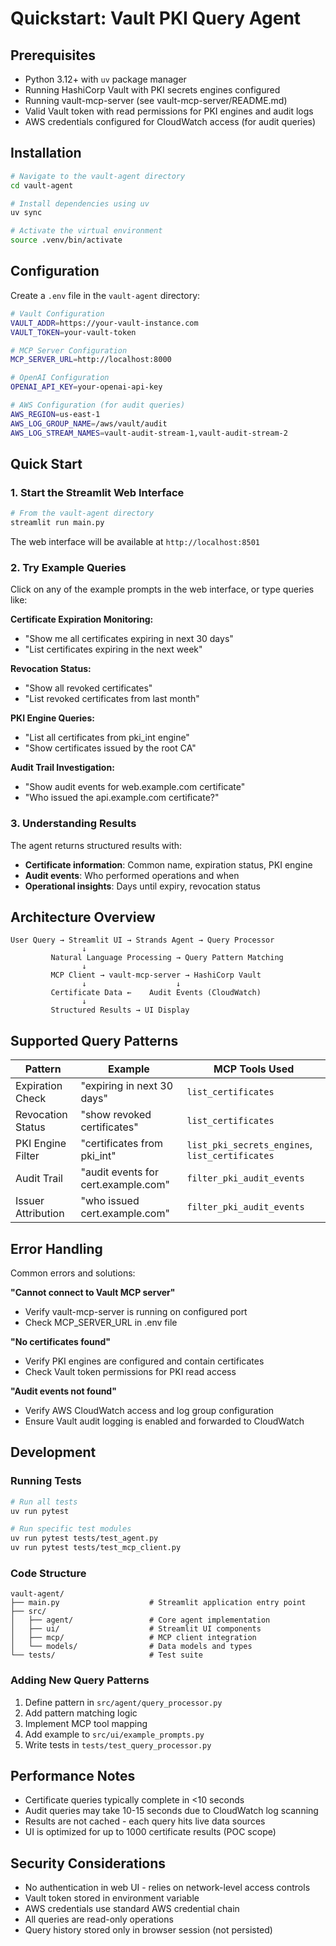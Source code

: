 # Quickstart: Vault PKI Query Agent

## Prerequisites

- Python 3.12+ with `uv` package manager
- Running HashiCorp Vault with PKI secrets engines configured
- Running vault-mcp-server (see vault-mcp-server/README.md)
- Valid Vault token with read permissions for PKI engines and audit logs
- AWS credentials configured for CloudWatch access (for audit queries)

## Installation

```bash
# Navigate to the vault-agent directory
cd vault-agent

# Install dependencies using uv
uv sync

# Activate the virtual environment
source .venv/bin/activate
```

## Configuration

Create a `.env` file in the `vault-agent` directory:

```bash
# Vault Configuration
VAULT_ADDR=https://your-vault-instance.com
VAULT_TOKEN=your-vault-token

# MCP Server Configuration  
MCP_SERVER_URL=http://localhost:8000

# OpenAI Configuration
OPENAI_API_KEY=your-openai-api-key

# AWS Configuration (for audit queries)
AWS_REGION=us-east-1
AWS_LOG_GROUP_NAME=/aws/vault/audit
AWS_LOG_STREAM_NAMES=vault-audit-stream-1,vault-audit-stream-2
```

## Quick Start

### 1. Start the Streamlit Web Interface

```bash
# From the vault-agent directory
streamlit run main.py
```

The web interface will be available at `http://localhost:8501`

### 2. Try Example Queries

Click on any of the example prompts in the web interface, or type queries like:

**Certificate Expiration Monitoring:**
- "Show me all certificates expiring in next 30 days"
- "List certificates expiring in the next week"

**Revocation Status:**
- "Show all revoked certificates"
- "List revoked certificates from last month"

**PKI Engine Queries:**
- "List all certificates from pki_int engine"
- "Show certificates issued by the root CA"

**Audit Trail Investigation:**
- "Show audit events for web.example.com certificate"
- "Who issued the api.example.com certificate?"

### 3. Understanding Results

The agent returns structured results with:
- **Certificate information**: Common name, expiration status, PKI engine
- **Audit events**: Who performed operations and when
- **Operational insights**: Days until expiry, revocation status

## Architecture Overview

```
User Query → Streamlit UI → Strands Agent → Query Processor 
                ↓
         Natural Language Processing → Query Pattern Matching
                ↓
         MCP Client → vault-mcp-server → HashiCorp Vault
                ↓                    ↓
         Certificate Data ←    Audit Events (CloudWatch)
                ↓
         Structured Results → UI Display
```

## Supported Query Patterns

| Pattern | Example | MCP Tools Used |
|---------|---------|----------------|
| Expiration Check | "expiring in next 30 days" | `list_certificates` |
| Revocation Status | "show revoked certificates" | `list_certificates` |
| PKI Engine Filter | "certificates from pki_int" | `list_pki_secrets_engines`, `list_certificates` |
| Audit Trail | "audit events for cert.example.com" | `filter_pki_audit_events` |
| Issuer Attribution | "who issued cert.example.com" | `filter_pki_audit_events` |

## Error Handling

Common errors and solutions:

**"Cannot connect to Vault MCP server"**
- Verify vault-mcp-server is running on configured port
- Check MCP_SERVER_URL in .env file

**"No certificates found"**
- Verify PKI engines are configured and contain certificates
- Check Vault token permissions for PKI read access

**"Audit events not found"**
- Verify AWS CloudWatch access and log group configuration
- Ensure Vault audit logging is enabled and forwarded to CloudWatch

## Development

### Running Tests

```bash
# Run all tests
uv run pytest

# Run specific test modules
uv run pytest tests/test_agent.py
uv run pytest tests/test_mcp_client.py
```

### Code Structure

```
vault-agent/
├── main.py                    # Streamlit application entry point
├── src/
│   ├── agent/                 # Core agent implementation
│   ├── ui/                    # Streamlit UI components
│   ├── mcp/                   # MCP client integration
│   └── models/                # Data models and types
└── tests/                     # Test suite
```

### Adding New Query Patterns

1. Define pattern in `src/agent/query_processor.py`
2. Add pattern matching logic
3. Implement MCP tool mapping
4. Add example to `src/ui/example_prompts.py`
5. Write tests in `tests/test_query_processor.py`

## Performance Notes

- Certificate queries typically complete in <10 seconds
- Audit queries may take 10-15 seconds due to CloudWatch log scanning
- Results are not cached - each query hits live data sources
- UI is optimized for up to 1000 certificate results (POC scope)

## Security Considerations

- No authentication in web UI - relies on network-level access controls
- Vault token stored in environment variable
- AWS credentials use standard AWS credential chain
- All queries are read-only operations
- Query history stored only in browser session (not persisted)